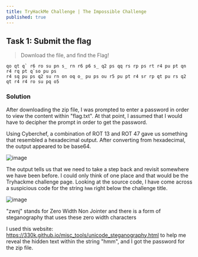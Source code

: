 ```yaml
---
title: TryHackMe Challenge | The Impossible Challenge
published: true
---
```


## [](#header-2)Task 1: Submit the flag

> Download the file, and find the Flag!
```
qo qt q` r6 ro su pn s_ rn r6 p6 s_ q2 ps qq rs rp ps rt r4 pu pt qn r4 rq pt q`so pu ps 
r4 sq pu ps q2 su rn on oq o_ pu ps ou r5 pu pt r4 sr rp qt pu rs q2 qt r4 r4 ro su pq o5
```

### [](#header-3)Solution

After downloading the zip file, I was prompted to enter a password in order to view the content within "flag.txt". At that point, I assumed that I would have to decipher the prompt in order to get the password.

Using Cyberchef, a combination of ROT 13 and ROT 47 gave us something that resembled a hexadecimal output. After converting from hexadecimal, the output appeared to be base64.

![image](https://user-images.githubusercontent.com/81070073/112229894-0a3bc300-8bf1-11eb-8c08-7dbd74b4d442.png)

The output tells us that we need to take a step back and revisit somewhere we have been before. I could only think of one place and that would be the Tryhackme challenge page.
Looking at the source code, I have come across a suspicious code for the string `hmm` right below the challenge title.

![image](https://user-images.githubusercontent.com/81070073/112230059-6f8fb400-8bf1-11eb-89eb-03d0593f4dc2.png)

"zwnj" stands for Zero Width Non Jointer and there is a form of steganography that uses these zero width characters

I used this website: https://330k.github.io/misc_tools/unicode_steganography.html to help me reveal the hidden text within the string "hmm", and I got the password for the zip file.
